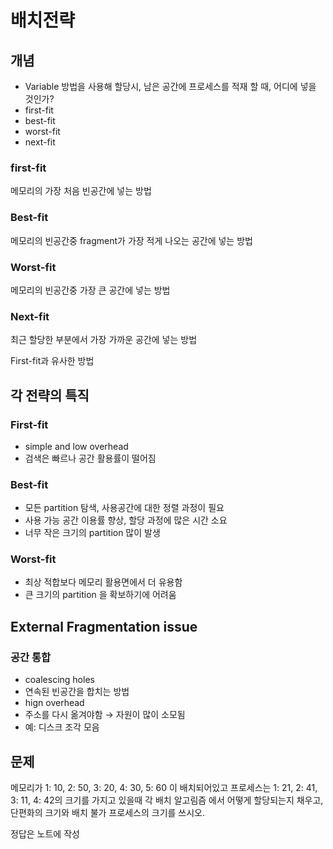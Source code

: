# 배치전략

## 개념

- Variable 방법을 사용해 할당시, 남은 공간에 프로세스를 적재 할 때, 어디에 넣을 것인가?
- first-fit
- best-fit
- worst-fit
- next-fit

### first-fit

메모리의 가장 처음 빈공간에 넣는 방법

### Best-fit

메모리의 빈공간중 fragment가 가장 적게 나오는 공간에 넣는 방법

### Worst-fit

메모리의 빈공간중 가장 큰 공간에 넣는 방법

### Next-fit

최근 할당한 부분에서 가장 가까운 공간에 넣는 방법

First-fit과 유사한 방법

## 각 전략의 특직

### First-fit

- simple and low overhead
- 검색은 빠르나 공간 활용률이 떨어짐

### Best-fit

- 모든 partition 탐색, 사용공간에 대한 정렬 과정이 필요
- 사용 가능 공간 이용률 향상, 할당 과정에 많은 시간 소요
- 너무 작은 크기의 partition 많이 발생

### Worst-fit

- 최상 적합보다 메모리 활용면에서 더 유용함
- 큰 크기의 partition 을 확보하기에 어려움

## External Fragmentation issue

### 공간 통합

- coalescing holes
- 연속된 빈공간을 합치는 방법
- hign overhead
- 주소를 다시 옮겨야함 → 자원이 많이 소모됨
- 예: 디스크 조각 모음

## 문제

메모리가 1: 10, 2: 50, 3: 20, 4: 30, 5: 60 이 배치되어있고 프로세스는 1: 21, 2: 41, 3: 11, 4: 42의 크기를 가지고 있을때 각 배치 알고림즘 에서 어떻게 할당되는지 채우고, 단편화의 크기와 배치 불가 프로세스의 크기를 쓰시오.

정답은 노트에 작성